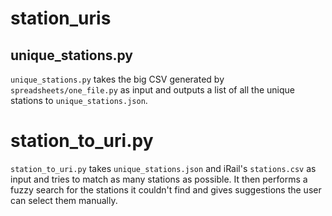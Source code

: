 # station_uris

## unique_stations.py
`unique_stations.py` takes the big CSV generated by `spreadsheets/one_file.py` as input and outputs a list of all the unique stations to `unique_stations.json`.

# station_to_uri.py
`station_to_uri.py` takes `unique_stations.json` and iRail's `stations.csv` as input and tries to match as many stations as possible. It then performs a fuzzy search for the stations it couldn't find and gives suggestions the user can select them manually.